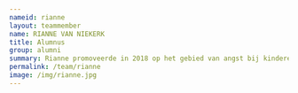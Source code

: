 ```yaml
---
nameid: rianne
layout: teammember
name: RIANNE VAN NIEKERK
title: Alumnus
group: alumni
summary: Rianne promoveerde in 2018 op het gebied van angst bij kinderen aan de Radboud Universiteit onder dagelijkse begeleiding van Anke.
permalink: /team/rianne
image: /img/rianne.jpg
---
```

